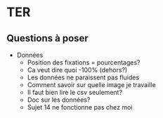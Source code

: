 # TER

## Questions à poser

- Données
  - Position des fixations = pourcentages?
  - Ca veut dire quoi -100% (dehors?)
  - Les données ne paraissent pas fluides
  - Comment savoir sur quelle image je travaille
  - Il faut bien lire le csv seulement?
  - Doc sur les données?
  - Sujet 14 ne fonctionne pas chez moi
